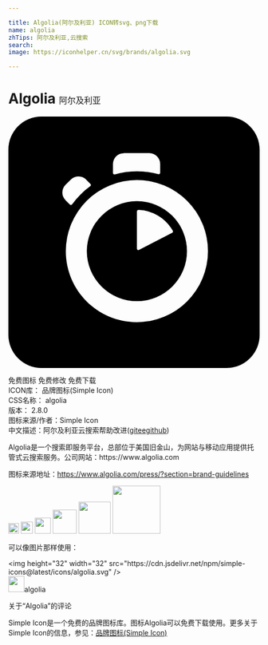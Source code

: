 ```yaml
---

title: Algolia(阿尔及利亚) ICON转svg、png下载
name: algolia
zhTips: 阿尔及利亚,云搜索
search: 
image: https://iconhelper.cn/svg/brands/algolia.svg

---
```


# Algolia  <small style="font-size: 60%;font-weight: 100">阿尔及利亚</small>

<div id="svg" class="svg-wrap">
<svg role="img" xmlns="http://www.w3.org/2000/svg" viewBox="0 0 24 24"><title>Algolia icon</title><path d="M3.16 0A3.156 3.156 0 000 3.152v17.69A3.161 3.161 0 003.16 24h17.68c1.747 0 3.16-1.42 3.16-3.16V3.16C24 1.413 22.58 0 20.84 0H3.16zm7.87 3.494h2.429A1.04 1.04 0 0114.5 4.535v.822a.14.14 0 01-.174.14 7.679 7.647 0 00-2.043-.276 7.564 7.533 0 00-2.113.297c-.095.021-.182-.045-.182-.14v-.843a1.044 1.04 0 011.041-1.04zm-4.35 2.22a1.04 1.035 0 01.75.306l.414.416c.058.065.051.167-.022.21a7.544 7.513 0 00-.941.801 8 7.967 0 00-.793.932c-.058.065-.153.08-.219.016l-.408-.409a1.043 1.04 0 010-1.472l.496-.494a1.04 1.035 0 01.723-.305zm5.597.35a6.774 6.774 0 016.787 6.778 6.784 6.784 0 01-6.787 6.783c-3.748 0-6.789-3.028-6.789-6.777a6.786 6.786 0 016.79-6.784zm0 2.008a4.783 4.783 0 00-4.783 4.776 4.783 4.783 0 004.783 4.775 4.777 4.777 0 004.784-4.775 4.782 4.782 0 00-4.784-4.776zm.145.838a3.935 3.919 0 013.281 1.988c.036.073.015.16-.057.196l-3.166 1.638c-.093.052-.205-.023-.205-.125V9.05h.002c0-.08.072-.139.145-.139Z"/></svg>
</div>
<detail full-name='algolia'></detail>

<div class="detail-page">
<p>
<span><span class="badge-success badge">免费图标</span> <span class="badge-success badge">免费修改</span>  <span class="badge-success badge">免费下载</span> </span>
<br/>
<span>
ICON库：
<span class="badge-secondary badge">品牌图标(Simple Icon)</span> 
</span>
<br/>
<span>
CSS名称：
<span class="badge-secondary badge">algolia</span> 
</span>

<br/>
<span>
版本：
<span class="badge-secondary badge">2.8.0</span> 
</span>
<br/>
<span>图标来源/作者：<span class="badge-light badge">Simple Icon</span></span> 
<br/>
<span class="zh-detail">中文描述：<span class="badge-primary badge">阿尔及利亚</span><span class="badge-primary badge">云搜索</span><span class="help-link"><span>帮助改进</span>(<a href="https://gitee.com/liuwave/icon-helper/edit/master/json/brands/algolia.json" target="_blank" rel="noopener noreferrer">gitee</a><a href="https://github.com/liuwave/icon-helper/edit/master/json/brands/algolia.json" target="_blank" rel="noopener noreferrer">github</a></span>)</span><br/>
</p>
</div><div class="description description alert alert-light"><p>Algolia是一个搜索即服务平台，总部位于美国旧金山，为网站与移动应用提供托管式云搜索服务。公司网站：https://www.algolia.com</p><p>图标来源地址：<a href="https://www.algolia.com/press/?section=brand-guidelines" target="_blank" rel="noopener noreferrer">https://www.algolia.com/press/?section=brand-guidelines</a></p></div>
<div class="alert alert-dark">
<img height="21" width="21" src="https://cdn.jsdelivr.net/npm/simple-icons@latest/icons/algolia.svg" />
<img height="24" width="24" src="https://cdn.jsdelivr.net/npm/simple-icons@latest/icons/algolia.svg" />
<img height="32" width="32" src="https://cdn.jsdelivr.net/npm/simple-icons@latest/icons/algolia.svg" />
<img height="48" width="48" src="https://cdn.jsdelivr.net/npm/simple-icons@latest/icons/algolia.svg" />
<img height="64" width="64" src="https://cdn.jsdelivr.net/npm/simple-icons@latest/icons/algolia.svg" />
<img height="96" width="96" src="https://cdn.jsdelivr.net/npm/simple-icons@latest/icons/algolia.svg" />

</div>
<div>
  <p>可以像图片那样使用：    
  </p>
  <div class="alert alert-primary" style="font-size: 14px">
    &lt;img height="32" width="32" src="https://cdn.jsdelivr.net/npm/simple-icons@latest/icons/algolia.svg" /&gt;
    <copy-btn content='<img height="32" width="32" src="https://cdn.jsdelivr.net/npm/simple-icons@latest/icons/algolia.svg" />'></copy-btn>
  </div>
  <div class="alert alert-secondary">
    <img height="32" width="32" src="https://cdn.jsdelivr.net/npm/simple-icons@latest/icons/algolia.svg" />algolia
    <copy-btn content="algolia" btn-title="复制图标名称"></copy-btn>
  </div>
</div>

<Vssue title="关于“Algolia”的评论" >关于“Algolia”的评论</Vssue>


<div><p>Simple Icon是一个免费的品牌图标库。图标Algolia可以免费下载使用。更多关于  Simple Icon的信息，参见：<a target="_blank" href="https://iconhelper.cn/brands.html">品牌图标(Simple Icon)</a>
</p></div>
